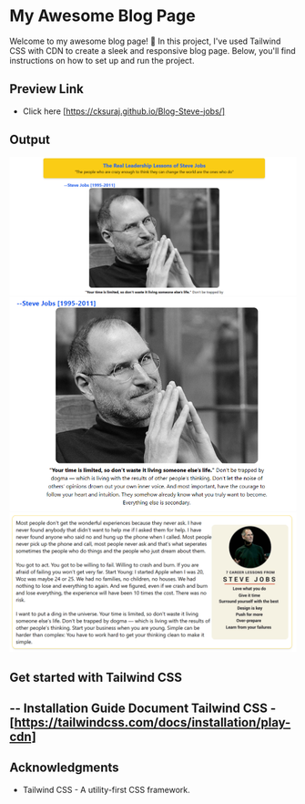 # My Awesome Blog Page

Welcome to my awesome blog page! 🚀 In this project, I've used Tailwind CSS with CDN to create a sleek and responsive blog page. Below, you'll find instructions on how to set up and run the project.

## Preview Link 

* Click here [https://cksuraj.github.io/Blog-Steve-jobs/]

## Output
![Alt text](<Screenshot (137).png>)
![Alt text](<Screenshot (139).png>)
![Alt text](<Screenshot (138).png>)

## Get started with Tailwind CSS

--
Installation Guide Document Tailwind CSS - [https://tailwindcss.com/docs/installation/play-cdn]
--

## Acknowledgments

* Tailwind CSS - A utility-first CSS framework.